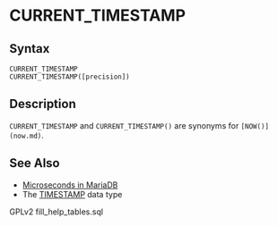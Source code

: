 
# CURRENT_TIMESTAMP

## Syntax


```
CURRENT_TIMESTAMP
CURRENT_TIMESTAMP([precision])
```

## Description


`CURRENT_TIMESTAMP` and `CURRENT_TIMESTAMP()` are synonyms for `[NOW()](now.md)`.


## See Also


* [Microseconds in MariaDB](microseconds-in-mariadb.md)
* The [TIMESTAMP](../../../../data-types/date-and-time-data-types/timestamp.md) data type


GPLv2 fill_help_tables.sql


